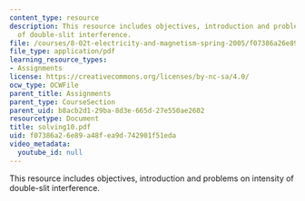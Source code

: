 ```yaml
---
content_type: resource
description: This resource includes objectives, introduction and problems on intensity
  of double-slit interference.
file: /courses/8-02t-electricity-and-magnetism-spring-2005/f07386a26e89a48fea9d742901f51eda_solving10.pdf
file_type: application/pdf
learning_resource_types:
- Assignments
license: https://creativecommons.org/licenses/by-nc-sa/4.0/
ocw_type: OCWFile
parent_title: Assignments
parent_type: CourseSection
parent_uid: b8acb2d1-29ba-8d3e-665d-27e550ae2602
resourcetype: Document
title: solving10.pdf
uid: f07386a2-6e89-a48f-ea9d-742901f51eda
video_metadata:
  youtube_id: null
---
```

This resource includes objectives, introduction and problems on intensity of double-slit interference.